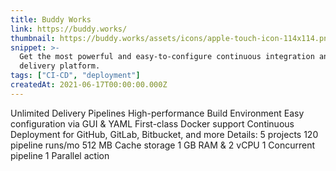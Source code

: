 ```yaml
---
title: Buddy Works
link: https://buddy.works/
thumbnail: https://buddy.works/assets/icons/apple-touch-icon-114x114.png
snippet: >-
  Get the most powerful and easy-to-configure continuous integration and
  delivery platform.
tags: ["CI-CD", "deployment"]
createdAt: 2021-06-17T00:00:00.000Z
---
```

Unlimited Delivery Pipelines
High-performance Build Environment
Easy configuration via GUI & YAML
First-class Docker support
Continuous Deployment for GitHub, GitLab, Bitbucket, and more
Details:
5 projects
120 pipeline runs/mo
512 MB Cache storage
1 GB RAM & 2 vCPU
1 Concurrent pipeline
1 Parallel action